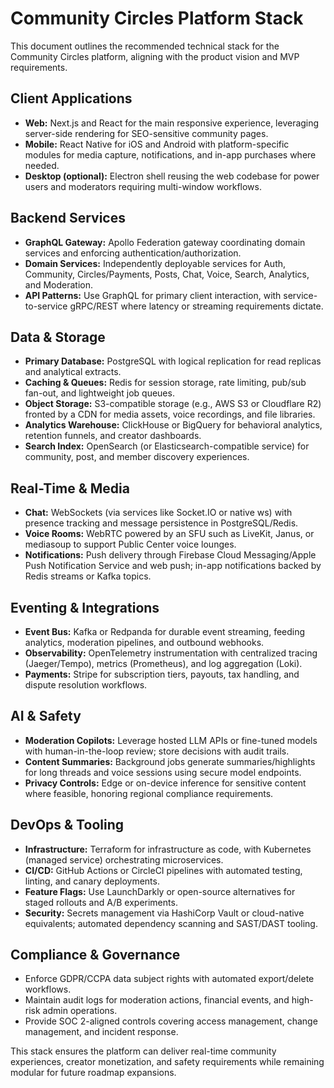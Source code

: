 # Community Circles Platform Stack

This document outlines the recommended technical stack for the Community Circles platform, aligning with the product vision and MVP requirements.

## Client Applications
- **Web:** Next.js and React for the main responsive experience, leveraging server-side rendering for SEO-sensitive community pages.
- **Mobile:** React Native for iOS and Android with platform-specific modules for media capture, notifications, and in-app purchases where needed.
- **Desktop (optional):** Electron shell reusing the web codebase for power users and moderators requiring multi-window workflows.

## Backend Services
- **GraphQL Gateway:** Apollo Federation gateway coordinating domain services and enforcing authentication/authorization.
- **Domain Services:** Independently deployable services for Auth, Community, Circles/Payments, Posts, Chat, Voice, Search, Analytics, and Moderation.
- **API Patterns:** Use GraphQL for primary client interaction, with service-to-service gRPC/REST where latency or streaming requirements dictate.

## Data & Storage
- **Primary Database:** PostgreSQL with logical replication for read replicas and analytical extracts.
- **Caching & Queues:** Redis for session storage, rate limiting, pub/sub fan-out, and lightweight job queues.
- **Object Storage:** S3-compatible storage (e.g., AWS S3 or Cloudflare R2) fronted by a CDN for media assets, voice recordings, and file libraries.
- **Analytics Warehouse:** ClickHouse or BigQuery for behavioral analytics, retention funnels, and creator dashboards.
- **Search Index:** OpenSearch (or Elasticsearch-compatible service) for community, post, and member discovery experiences.

## Real-Time & Media
- **Chat:** WebSockets (via services like Socket.IO or native ws) with presence tracking and message persistence in PostgreSQL/Redis.
- **Voice Rooms:** WebRTC powered by an SFU such as LiveKit, Janus, or mediasoup to support Public Center voice lounges.
- **Notifications:** Push delivery through Firebase Cloud Messaging/Apple Push Notification Service and web push; in-app notifications backed by Redis streams or Kafka topics.

## Eventing & Integrations
- **Event Bus:** Kafka or Redpanda for durable event streaming, feeding analytics, moderation pipelines, and outbound webhooks.
- **Observability:** OpenTelemetry instrumentation with centralized tracing (Jaeger/Tempo), metrics (Prometheus), and log aggregation (Loki).
- **Payments:** Stripe for subscription tiers, payouts, tax handling, and dispute resolution workflows.

## AI & Safety
- **Moderation Copilots:** Leverage hosted LLM APIs or fine-tuned models with human-in-the-loop review; store decisions with audit trails.
- **Content Summaries:** Background jobs generate summaries/highlights for long threads and voice sessions using secure model endpoints.
- **Privacy Controls:** Edge or on-device inference for sensitive content where feasible, honoring regional compliance requirements.

## DevOps & Tooling
- **Infrastructure:** Terraform for infrastructure as code, with Kubernetes (managed service) orchestrating microservices.
- **CI/CD:** GitHub Actions or CircleCI pipelines with automated testing, linting, and canary deployments.
- **Feature Flags:** Use LaunchDarkly or open-source alternatives for staged rollouts and A/B experiments.
- **Security:** Secrets management via HashiCorp Vault or cloud-native equivalents; automated dependency scanning and SAST/DAST tooling.

## Compliance & Governance
- Enforce GDPR/CCPA data subject rights with automated export/delete workflows.
- Maintain audit logs for moderation actions, financial events, and high-risk admin operations.
- Provide SOC 2-aligned controls covering access management, change management, and incident response.

This stack ensures the platform can deliver real-time community experiences, creator monetization, and safety requirements while remaining modular for future roadmap expansions.

